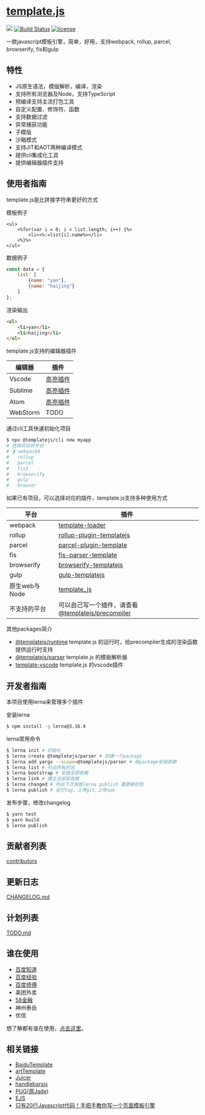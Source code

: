 # [template.js](https://github.com/yanhaijing/template.js)
[![](https://img.shields.io/badge/Powered%20by-jslib%20base-brightgreen.svg)](https://github.com/yanhaijing/jslib-base)
[![Build Status](https://travis-ci.org/yanhaijing/template.js.svg?branch=master)](https://travis-ci.org/yanhaijing/template.js)
[![license](https://img.shields.io/badge/license-MIT-blue.svg)](https://github.com/yanhaijing/template.js/blob/master/LICENSE)

一款javascript模板引擎，简单，好用，支持webpack, rollup, parcel, browserify, fis和gulp

## 特性

- JS原生语法，模版解析，编译，渲染
- 支持所有浏览器及Node，支持TypeScript
- 预编译支持主流打包工具
- 自定义配置、修饰符、函数
- 支持数据过滤
- 异常捕获功能
- 子模版
- 沙箱模式
- 支持JIT和AOT两种编译模式
- 提供cli集成化工具
- 提供编辑器插件支持

## 使用者指南
template.js是比拼接字符串更好的方式

模板例子

```
<ul>
    <%for(var i = 0; i < list.length; i++) {%>
        <li><%:=list[i].name%></li>
    <%}%>
</ul>
```

数据例子

```js
const data = {
    list: [
        {name: "yan"},
        {name: "haijing"}
    ]
};
```

渲染输出

```html
<ul>
    <li>yan</li>
    <li>haijing</li>
</ul>
```

template.js支持的编辑器插件

| 编辑器 | 插件                                                         |
| ------ | ------------------------------------------------------------ |
| Vscode | [高亮插件](https://marketplace.visualstudio.com/items?itemName=yanhaijing1234.templatejs) |
| Sublime | [高亮插件](https://github.com/yanhaijing/template-sublime) |
| Atom | [高亮插件](https://atom.io/packages/language-templatejs) |
| WebStorm | TODO |

通过cli工具快速初始化项目

```bash
$ npx @templatejs/cli new myapp
# 选择对应的平台
# ❯ webpack4 
#   rollup 
#   parcel 
#   fis3 
#   browserify 
#   gulp 
#   browser 
```

如果已有项目，可以选择对应的插件，template.js支持多种使用方式

| 平台          | 插件                                                         |
| ------------- | ------------------------------------------------------------ |
| webpack       | [template-loader](https://github.com/yanhaijing/template.js/blob/master/packages/template-loader) |
| rollup        | [rollup-plugin-templatejs](https://github.com/yanhaijing/template.js/blob/master/packages/rollup-plugin-templatejs) |
| parcel        | [parcel-plugin-template](https://github.com/yanhaijing/template.js/blob/master/packages/parcel-plugin-template) |
| fis           | [fis-parser-template](https://github.com/yanhaijing/template.js/blob/master/packages/fis-parser-template) |
| browserify    | [browserify-templatejs](https://github.com/yanhaijing/template.js/blob/master/packages/browserify-templatejs) |
| gulp          | [gulp-templatejs](https://github.com/yanhaijing/template.js/blob/master/packages/gulp-templatejs) |
| 原生web与Node | [template_js](https://github.com/yanhaijing/template.js/blob/master/packages/template) |
| 不支持的平台  | 可以自己写一个插件，请查看 [@templatejs/precompiler](https://github.com/yanhaijing/template.js/blob/master/packages/precompiler) |

其他packages简介

- [@templatejs/runtime](https://github.com/yanhaijing/template.js/blob/master/packages/runtime) template.js 的运行时，给precompiler生成的渲染函数提供运行时支持
- [@templatejs/parser](https://github.com/yanhaijing/template.js/blob/master/packages/parser) template.js 的模板解析器
- [template-vscode](https://github.com/yanhaijing/template-vscode) template.js 的vscode插件

## 开发者指南
本项目使用lerna来管理多个插件

安装lerna

```bash
$ npm install -g lerna@3.16.4
```

lerna常用命令

```bash
$ lerna init # 初始化
$ lerna create @templatejs/parser # 创建一个package
$ lerna add yargs --scope=@templatejs/parser # 给package安装依赖
$ lerna list # 列出所有的包
$ lerna bootstrap # 安装全部依赖
$ lerna link # 建立全部软连接
$ lerna changed # 列出下次发版lerna publish 要更新的包
$ lerna publish # 会打tag，上传git,上传npm
```

发布步骤，修改changelog

```bash
$ yarn test
$ yarn build
$ lerna publish
```

## 贡献者列表

[contributors](https://github.com/yanhaijing/template.js/graphs/contributors)

## 更新日志
[CHANGELOG.md](https://github.com/yanhaijing/template.js/blob/master/CHANGELOG.md)

## 计划列表
[TODO.md](https://github.com/yanhaijing/template.js/blob/master/TODO.md)

## 谁在使用
- [百度知道](http://zhidao.baidu.com/)
- [百度经验](http://jingyan.baidu.com/)
- [百度师傅](http://shifu.baidu.com/)
- 美团外卖
- [58金融](https://npm.taobao.org/package/jr58)
- 神州泰岳
- 优信

想了解都有谁在使用，[点击这里](https://github.com/yanhaijing/template.js/issues/6)。

## 相关链接

- [BaiduTemplate](http://tangram.baidu.com/BaiduTemplate/)
- [artTemplate](https://github.com/aui/artTemplate/)
- [Juicer](https://github.com/PaulGuo/Juicer)
- [handlebarsjs](http://handlebarsjs.com/)
- [PUG(原Jade)](https://pugjs.org/api/getting-started.html)
- [EJS](https://ejs.co/)
- [只有20行Javascript代码！手把手教你写一个页面模板引擎](https://juejin.im/entry/56258da860b294bcf7955883)
